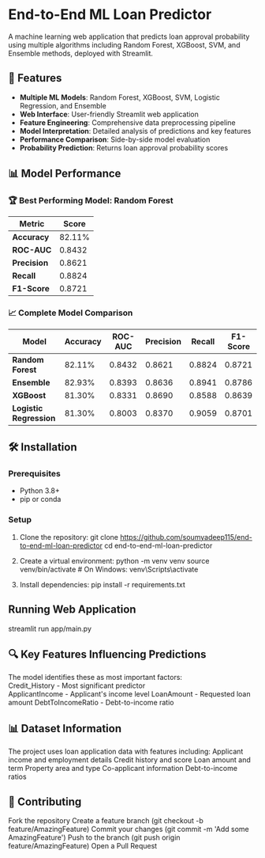 # End-to-End ML Loan Predictor

A machine learning web application that predicts loan approval probability using multiple algorithms including Random Forest, XGBoost, SVM, and Ensemble methods, deployed with Streamlit.

## 🚀 Features

- **Multiple ML Models**: Random Forest, XGBoost, SVM, Logistic Regression, and Ensemble
- **Web Interface**: User-friendly Streamlit web application
- **Feature Engineering**: Comprehensive data preprocessing pipeline
- **Model Interpretation**: Detailed analysis of predictions and key features
- **Performance Comparison**: Side-by-side model evaluation
- **Probability Prediction**: Returns loan approval probability scores

## 📊 Model Performance

### 🏆 Best Performing Model: Random Forest
| Metric | Score |
|--------|-------|
| **Accuracy** | 82.11% |
| **ROC-AUC** | 0.8432 |
| **Precision** | 0.8621 |
| **Recall** | 0.8824 |
| **F1-Score** | 0.8721 |

### 📈 Complete Model Comparison
| Model | Accuracy | ROC-AUC | Precision | Recall | F1-Score |
|-------|----------|---------|-----------|--------|----------|
| **Random Forest** | 82.11% | 0.8432 | 0.8621 | 0.8824 | 0.8721 |
| **Ensemble** | 82.93% | 0.8393 | 0.8636 | 0.8941 | 0.8786 |
| **XGBoost** | 81.30% | 0.8331 | 0.8690 | 0.8588 | 0.8639 |
| **Logistic Regression** | 81.30% | 0.8003 | 0.8370 | 0.9059 | 0.8701 |

## 🛠️ Installation

### Prerequisites
- Python 3.8+
- pip or conda

### Setup
1. Clone the repository:
git clone https://github.com/soumyadeep115/end-to-end-ml-loan-predictor
cd end-to-end-ml-loan-predictor

2. Create a virtual environment:
python -m venv venv
source venv/bin/activate  # On Windows: venv\Scripts\activate

3. Install dependencies:
pip install -r requirements.txt

## Running Web Application
streamlit run app/main.py

## 🔍 Key Features Influencing Predictions
The model identifies these as most important factors:<br>
Credit_History - Most significant predictor<br>
ApplicantIncome - Applicant's income level
LoanAmount - Requested loan amount
DebtToIncomeRatio - Debt-to-income ratio

## 📊 Dataset Information
The project uses loan application data with features including:
Applicant income and employment details
Credit history and score
Loan amount and term
Property area and type
Co-applicant information
Debt-to-income ratios

## 🤝 Contributing
Fork the repository
Create a feature branch (git checkout -b feature/AmazingFeature)
Commit your changes (git commit -m 'Add some AmazingFeature')
Push to the branch (git push origin feature/AmazingFeature)
Open a Pull Request
